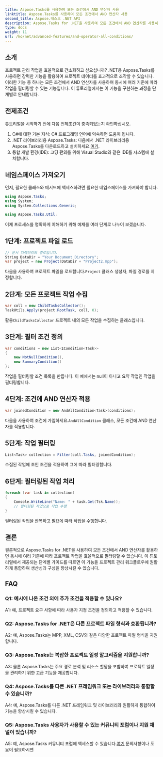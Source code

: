 ```yaml
---
title: Aspose.Tasks를 사용하여 모든 조건에서 AND 연산자 사용
linktitle: Aspose.Tasks를 사용하여 모든 조건에서 AND 연산자 사용
second_title: Aspose.태스크 .NET API
description: Aspose.Tasks for .NET을 사용하여 모든 조건에서 AND 연산자를 사용하여 프로젝트 작업을 효율적으로 필터링하는 방법을 알아보세요.
type: docs
weight: 11
url: /ko/net/advanced-features/and-operator-all-conditions/
---
```

## 소개

프로젝트 관리 작업을 효율적으로 간소화하고 싶으십니까? .NET용 Aspose.Tasks를 사용하면 강력한 기능을 활용하여 프로젝트 데이터를 효과적으로 조작할 수 있습니다. 이러한 기능 중 하나는 모든 조건에서 AND 연산자를 사용하여 동시에 여러 기준에 따라 작업을 필터링할 수 있는 기능입니다. 이 튜토리얼에서는 이 기능을 구현하는 과정을 단계별로 안내합니다.

## 전제조건

튜토리얼을 시작하기 전에 다음 전제조건이 충족되었는지 확인하십시오.

1. C#에 대한 기본 지식: C# 프로그래밍 언어에 익숙하면 도움이 됩니다.
2.  .NET 라이브러리용 Aspose.Tasks: 다음에서 .NET 라이브러리용 Aspose.Tasks를 다운로드하고 설치하세요.[여기](https://releases.aspose.com/tasks/net/).
3. 통합 개발 환경(IDE): 코딩 편의를 위해 Visual Studio와 같은 IDE를 시스템에 설치합니다.

## 네임스페이스 가져오기

먼저, 필요한 클래스와 메서드에 액세스하려면 필요한 네임스페이스를 가져와야 합니다.

```csharp
using Aspose.Tasks;
using System;
using System.Collections.Generic;

using Aspose.Tasks.Util;

```

이제 프로세스를 명확하게 이해하기 위해 예제를 여러 단계로 나누어 보겠습니다.

## 1단계: 프로젝트 파일 로드

```csharp
// 문서 디렉터리의 경로입니다.
String DataDir = "Your Document Directory";
var project = new Project(DataDir + "Project2.mpp");
```

 다음을 사용하여 프로젝트 파일을 로드합니다.`Project` 클래스 생성자, 파일 경로를 지정합니다.

## 2단계: 모든 프로젝트 작업 수집

```csharp
var coll = new ChildTasksCollector();
TaskUtils.Apply(project.RootTask, coll, 0);
```

 활용`ChildTasksCollector` 프로젝트 내의 모든 작업을 수집하는 클래스입니다.

## 3단계: 필터 조건 정의

```csharp
var conditions = new List<ICondition<Task>>
{
    new NotNullCondition(),
    new SummaryCondition()
};
```

작업을 필터링할 조건 목록을 만듭니다. 이 예에서는 null이 아니고 요약 작업인 작업을 필터링합니다.

## 4단계: 조건에 AND 연산자 적용

```csharp
var joinedCondition = new AndAllCondition<Task>(conditions);
```

 다음을 사용하여 조건에 가입하세요.`AndAllCondition` 클래스, 모든 조건에 AND 연산자를 적용합니다.

## 5단계: 작업 필터링

```csharp
List<Task> collection = Filter(coll.Tasks, joinedCondition);
```

수집된 작업에 조인 조건을 적용하여 그에 따라 필터링합니다.

## 6단계: 필터링된 작업 처리

```csharp
foreach (var task in collection)
{
    Console.WriteLine("Name: " + task.Get(Tsk.Name));
    // 필터링된 작업으로 작업 수행
}
```

필터링된 작업을 반복하고 필요에 따라 작업을 수행합니다.

## 결론

결론적으로 Aspose.Tasks for .NET을 사용하여 모든 조건에서 AND 연산자를 활용하면 동시에 여러 기준에 따라 프로젝트 작업을 효율적으로 필터링할 수 있습니다. 이 튜토리얼에서 제공되는 단계별 가이드를 따르면 이 기능을 프로젝트 관리 워크플로우에 원활하게 통합하여 생산성과 구성을 향상시킬 수 있습니다.

## FAQ

### Q1: 예시에 나온 조건 외에 추가 조건을 적용할 수 있나요?

A1: 예, 프로젝트 요구 사항에 따라 사용자 지정 조건을 정의하고 적용할 수 있습니다.

### Q2: Aspose.Tasks for .NET은 다른 프로젝트 파일 형식과 호환됩니까?

A2: 예, Aspose.Tasks는 MPP, XML, CSV와 같은 다양한 프로젝트 파일 형식을 지원합니다.

### Q3: Aspose.Tasks는 복잡한 프로젝트 일정 알고리즘을 지원합니까?

A3: 물론 Aspose.Tasks는 주요 경로 분석 및 리소스 할당을 포함하여 프로젝트 일정을 관리하기 위한 고급 기능을 제공합니다.

### Q4: Aspose.Tasks를 다른 .NET 프레임워크 또는 라이브러리와 통합할 수 있습니까?

A4: 예, Aspose.Tasks를 다른 .NET 프레임워크 및 라이브러리와 원활하게 통합하여 기능을 향상시킬 수 있습니다.

### Q5: Aspose.Tasks 사용자가 사용할 수 있는 커뮤니티 포럼이나 지원 채널이 있습니까?

 A5: 예, Aspose.Tasks 커뮤니티 포럼에 액세스할 수 있습니다.[여기](https://forum.aspose.com/c/tasks/15) 문의사항이나 도움이 필요하시면